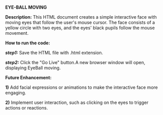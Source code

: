 **EYE-BALL MOVING**

**Description:**
This HTML document creates a simple interactive face with moving eyes that follow the user's mouse cursor. The face consists of a yellow circle with two eyes, and the eyes' black pupils follow the mouse movement.

**How to run the code:**

***step1:*** Save the HTML file with .html extension.

***step2:*** Click the "Go Live" button.A new browser window will open, displaying EyeBall moving.

**Future Enhancement:**

**1)** Add facial expressions or animations to make the interactive face more engaging.

**2)** Implement user interaction, such as clicking on the eyes to trigger actions or reactions.
